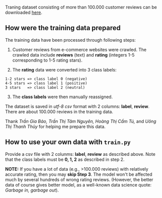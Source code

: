 Traning dataset consisting of more than 100.000 customer reviews can be downloaded [here](https://drive.google.com/file/d/1JlZpgM5uBZI-xeayv-AnXnW_OQjzaUYP/view?usp=sharing).

## How were the training data prepared
The training data have been processed through following steps:

  1. Customer reviews from e-commerce websites were crawled. The crawled data include **reviews** (text) and **rating** (integers 1-5 corresponding to 1-5 rating stars).
  
  2. The **rating** data were converted into 3 class labels:
  
    1-2 stars => class label 0 (negative) 
    4-5 stars => class label 1 (positive) 
    3 stars   => class label 2 (neutral)
   
  3. The **class labels** were then manually reassigned. 

The dataset is saved in *utf-8 csv* format with 2 columns: **label**, **review**. There are about 100.000 reviews in the training data.

Thank *Trần Gia Bảo, Trần Thị Tâm Nguyên, Hoàng Thị Cẩm Tú,* and *Uông Thị Thanh Thủy* for helping me prepare this data.

## How to use your own data with `train.py`
Provide a csv file with 2 colunms: **label**, **review** as described above. Note that the class labels must be **0, 1, 2** as described in step 2.

**NOTE:** If you have a lot of data (e.g., >100.000 reviews) with relatively accurate rating, then you may **skip Step 3**. The model won't be affected much by several hundreds of wrong rating reviews. (However, the better data of course gives better model, as a well-known data science quote: *Garbage in, garbage out*).




